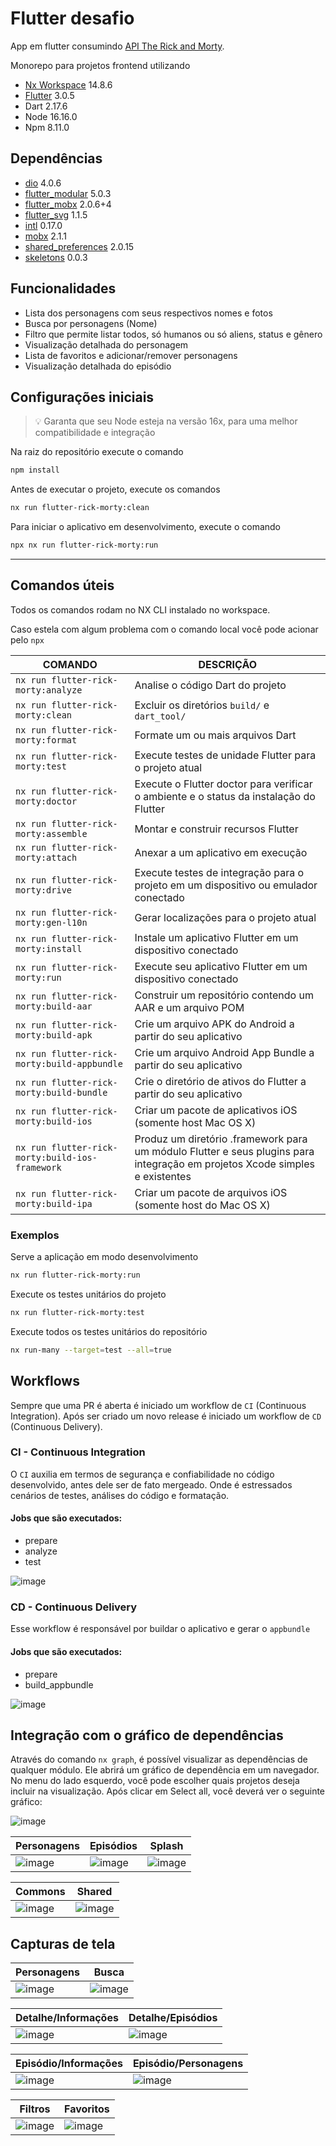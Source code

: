 # Flutter desafio 

App em flutter consumindo [API The Rick and Morty](https://rickandmortyapi.com/).

Monorepo para projetos frontend utilizando

- [Nx Workspace](https://nx.dev/) 14.8.6
- [Flutter](https://flutter.dev/) 3.0.5
- Dart 2.17.6
- Node 16.16.0
- Npm 8.11.0

## Dependências

- [dio](https://pub.dev/packages/dio) 4.0.6
- [flutter_modular](https://pub.dev/packages/flutter_modular) 5.0.3
- [flutter_mobx](https://pub.dev/packages/flutter_mobx) 2.0.6+4
- [flutter_svg](https://pub.dev/packages/flutter_svg) 1.1.5
- [intl](https://pub.dev/packages/intl) 0.17.0
- [mobx](https://pub.dev/packages/mobx) 2.1.1
- [shared_preferences](https://pub.dev/packages/shared_preferences) 2.0.15
- [skeletons](https://pub.dev/packages/skeletons) 0.0.3

## Funcionalidades

- Lista dos personagens com seus respectivos nomes e fotos
- Busca por personagens (Nome)
- Filtro que permite listar todos, só humanos ou só aliens, status e gênero
- Visualização detalhada do personagem
- Lista de favoritos e adicionar/remover personagens
- Visualização detalhada do episódio

## Configurações iniciais

> 💡 Garanta que seu Node esteja na versão 16x, para uma melhor compatibilidade e integração

Na raiz do repositório execute o comando

```bash
npm install
```

Antes de executar o projeto, execute os comandos

```bash
nx run flutter-rick-morty:clean
```

Para iniciar o aplicativo em desenvolvimento, execute o comando

```bash
npx nx run flutter-rick-morty:run
```

---

## Comandos úteis

Todos os comandos rodam no NX CLI instalado no workspace.

Caso estela com algum problema com o comando local você pode acionar pelo `npx`

| COMANDO | DESCRIÇÃO |
| ------- | --------- |
| `nx run flutter-rick-morty:analyze` | Analise o código Dart do projeto |
| `nx run flutter-rick-morty:clean` | Excluir os diretórios `build/` e `dart_tool/` |
| `nx run flutter-rick-morty:format` | Formate um ou mais arquivos Dart |
| `nx run flutter-rick-morty:test` | Execute testes de unidade Flutter para o projeto atual |
| `nx run flutter-rick-morty:doctor` | Execute o Flutter doctor para verificar o ambiente e o status da instalação do Flutter |
| `nx run flutter-rick-morty:assemble` | Montar e construir recursos Flutter |
| `nx run flutter-rick-morty:attach` | Anexar a um aplicativo em execução |
| `nx run flutter-rick-morty:drive` | Execute testes de integração para o projeto em um dispositivo ou emulador conectado |
| `nx run flutter-rick-morty:gen-l10n` | Gerar localizações para o projeto atual |
| `nx run flutter-rick-morty:install` | Instale um aplicativo Flutter em um dispositivo conectado |
| `nx run flutter-rick-morty:run` | Execute seu aplicativo Flutter em um dispositivo conectado |
| `nx run flutter-rick-morty:build-aar` | Construir um repositório contendo um AAR e um arquivo POM |
| `nx run flutter-rick-morty:build-apk` | Crie um arquivo APK do Android a partir do seu aplicativo |
| `nx run flutter-rick-morty:build-appbundle` | Crie um arquivo Android App Bundle a partir do seu aplicativo |
| `nx run flutter-rick-morty:build-bundle` | Crie o diretório de ativos do Flutter a partir do seu aplicativo |
| `nx run flutter-rick-morty:build-ios` | Criar um pacote de aplicativos iOS (somente host Mac OS X) |
| `nx run flutter-rick-morty:build-ios-framework` | Produz um diretório .framework para um módulo Flutter e seus plugins para integração em projetos Xcode simples e existentes |
| `nx run flutter-rick-morty:build-ipa` | Criar um pacote de arquivos iOS (somente host do Mac OS X) |

### Exemplos

Serve a aplicação em modo desenvolvimento

```bash
nx run flutter-rick-morty:run
```

Execute os testes unitários do projeto

```bash
nx run flutter-rick-morty:test
```

Execute todos os testes unitários do repositório

```bash
nx run-many --target=test --all=true
```

## Workflows

Sempre que uma PR é aberta é iniciado um workflow de `CI` (Continuous Integration). Após ser criado um novo release é iniciado um workflow de `CD` (Continuous Delivery).

### CI - Continuous Integration

O `CI` auxilia em termos de segurança e confiabilidade no código desenvolvido, antes dele ser de fato mergeado. Onde é estressados cenários de testes, análises do código e formatação.

#### Jobs que são executados:

- prepare
- analyze
- test

![image](https://user-images.githubusercontent.com/8883746/197499630-be60f3b2-b626-4f46-813f-d4e4b499fd45.png)

### CD - Continuous Delivery

Esse workflow é responsável por buildar o aplicativo e gerar o `appbundle`

#### Jobs que são executados:

- prepare
- build_appbundle

![image](https://user-images.githubusercontent.com/8883746/197499861-a6027aa5-236b-4454-8c6d-247af9153d5a.png)

## Integração com o gráfico de dependências

Através do comando `nx graph`, é possível visualizar as dependências de qualquer módulo. Ele abrirá um gráfico de dependência em um navegador. No menu do lado esquerdo, você pode escolher quais projetos deseja incluir na visualização. Após clicar em Select all, você deverá ver o seguinte gráfico:

![image](https://user-images.githubusercontent.com/8883746/202485835-0699df95-d1e3-4097-8e48-9b2f0dd7affa.png)

| Personagens | Episódios | Splash |
| ----- | ----- | ----- |
| ![image](https://user-images.githubusercontent.com/8883746/202486039-c2853386-d605-4a43-8bc8-e99ad17dd52c.png) | ![image](https://user-images.githubusercontent.com/8883746/202486216-c5042753-8445-4d92-b117-4d04d94e3eb8.png) | ![image](https://user-images.githubusercontent.com/8883746/202486380-b237e992-4b90-46d0-a85a-bd96ea2983a2.png) |

| Commons | Shared |
| ----------- | ----- |
| ![image](https://user-images.githubusercontent.com/8883746/202486532-cdef70f5-a559-495a-8342-9b19e408c3c1.png) | ![image](https://user-images.githubusercontent.com/8883746/202486655-abcf7423-4a7b-44ea-b206-0ab35216267b.png) |
## Capturas de tela

| Personagens | Busca |
| ----------- | ----- |
| ![image](./_screenshots/01.personagens.jpeg) | ![image](./_screenshots/02.busca.jpeg) |

| Detalhe/Informações | Detalhe/Episódios |
| ------------------- | ----------------- |
| ![image](./_screenshots/03.detalhe-informacoes.jpeg) | ![image](./_screenshots/03.detalhe-episodios.jpeg) |

| Episódio/Informações | Episódio/Personagens |
| -------------------- | -------------------- |
| ![image](./_screenshots/04.episodio-informacoes.jpeg) | ![image](./_screenshots/04.episodio-personagens.jpeg) |

| Filtros | Favoritos |
| -------------------- | -------------------- |
| ![image](./_screenshots/05.filtros.jpeg) | ![image](./_screenshots/06.favoritos.jpeg) |
